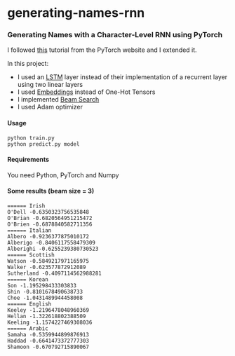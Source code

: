 # generating-names-rnn
### Generating Names with a Character-Level RNN using PyTorch

I followed [this](http://pytorch.org/tutorials/intermediate/char_rnn_generation_tutorial.html) tutorial from the PyTorch website and I extended it.

In this project:
* I used an [LSTM](http://colah.github.io/posts/2015-08-Understanding-LSTMs/) layer instead of their implementation of a recurrent layer using two linear layers
* I used [Embeddings](http://colah.github.io/posts/2014-07-NLP-RNNs-Representations/) instead of One-Hot Tensors
* I implemented [Beam Search](https://en.wikipedia.org/wiki/Beam_search)
* I used Adam optimizer

#### Usage
```
python train.py
python predict.py model
```

#### Requirements 
You need Python, PyTorch and Numpy

#### Some results (beam size = 3)
```
====== Irish
O'Dell -0.6350323756535848
O'Brian -0.6820564951215472
O'Brien -0.6878840582711356
====== Italian
Albero -0.9236377875010172
Alberigo -0.8406117558479309
Alberighi -0.6255239380730523
====== Scottish
Watson -0.5849217971165975
Walker -0.623577872912089
Sutherland -0.4097114562988281
====== Korean
Son -1.195298433303833
Shin -0.8101678490638733
Choe -1.0431489944458008
====== English
Keeley -1.2196478048960369
Hellan -1.322618802388509
Keeling -1.1574227469308036
====== Arabic
Samaha -0.5359944899876913
Haddad -0.6641473372777303
Shamoon -0.670792715890067
```

